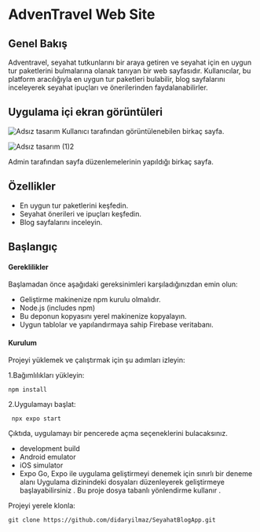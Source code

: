 # AdvenTravel Web Site

## Genel Bakış


Adventravel, seyahat tutkunlarını bir araya getiren ve seyahat için en uygun tur paketlerini bulmalarına olanak tanıyan bir web sayfasıdır. Kullanıcılar, bu platform aracılığıyla en uygun tur paketleri bulabilir,  blog sayfalarını inceleyerek seyahat ipuçları ve önerilerinden faydalanabilirler.

## Uygulama içi ekran görüntüleri
![Adsız tasarım](https://github.com/user-attachments/assets/fdc4cd7b-f67a-48af-9581-df66cb9303b4)
Kullanıcı tarafından görüntülenebilen birkaç sayfa.

![Adsız tasarım (1)2](https://github.com/user-attachments/assets/f8f64421-b553-46b2-8d7a-71a674e654e7)

Admin tarafından sayfa düzenlemelerinin yapıldığı birkaç sayfa.
## Özellikler

- En uygun tur paketlerini keşfedin.
- Seyahat önerileri ve ipuçları keşfedin.
- Blog sayfalarını inceleyin.

## Başlangıç

#### Gereklilikler
Başlamadan önce aşağıdaki gereksinimleri karşıladığınızdan emin olun:

- Geliştirme makinenize npm kurulu olmalıdır.
- Node.js (includes npm)
- Bu deponun kopyasını yerel makinenize kopyalayın.
- Uygun tablolar ve yapılandırmaya sahip Firebase veritabanı.

#### Kurulum
Projeyi yüklemek ve çalıştırmak için şu adımları izleyin:

1.Bağımlılıkları yükleyin:
```
npm install
```
2.Uygulamayı başlat:
```
 npx expo start
```
Çıktıda, uygulamayı bir pencerede açma seçeneklerini bulacaksınız.

- development build
- Android emulator
- iOS simulator
- Expo Go, Expo ile uygulama geliştirmeyi denemek için sınırlı bir deneme alanı
Uygulama dizinindeki dosyaları düzenleyerek geliştirmeye başlayabilirsiniz . Bu proje dosya tabanlı yönlendirme kullanır .

Projeyi yerele klonla:
```
git clone https://github.com/didaryilmaz/SeyahatBlogApp.git
```
